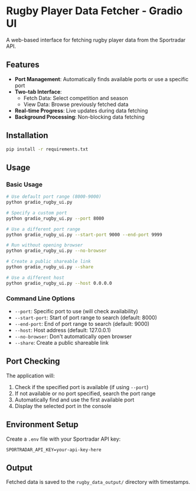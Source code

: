 # Rugby Player Data Fetcher - Gradio UI

A web-based interface for fetching rugby player data from the Sportradar API.

## Features

- **Port Management**: Automatically finds available ports or use a specific port
- **Two-tab Interface**: 
  - Fetch Data: Select competition and season
  - View Data: Browse previously fetched data
- **Real-time Progress**: Live updates during data fetching
- **Background Processing**: Non-blocking data fetching

## Installation

```bash
pip install -r requirements.txt
```

## Usage

### Basic Usage
```bash
# Use default port range (8000-9000)
python gradio_rugby_ui.py

# Specify a custom port
python gradio_rugby_ui.py --port 8080

# Use a different port range
python gradio_rugby_ui.py --start-port 9000 --end-port 9999

# Run without opening browser
python gradio_rugby_ui.py --no-browser

# Create a public shareable link
python gradio_rugby_ui.py --share

# Use a different host
python gradio_rugby_ui.py --host 0.0.0.0
```

### Command Line Options

- `--port`: Specific port to use (will check availability)
- `--start-port`: Start of port range to search (default: 8000)
- `--end-port`: End of port range to search (default: 9000)
- `--host`: Host address (default: 127.0.0.1)
- `--no-browser`: Don't automatically open browser
- `--share`: Create a public shareable link

## Port Checking

The application will:
1. Check if the specified port is available (if using `--port`)
2. If not available or no port specified, search the port range
3. Automatically find and use the first available port
4. Display the selected port in the console

## Environment Setup

Create a `.env` file with your Sportradar API key:
```
SPORTRADAR_API_KEY=your-api-key-here
```

## Output

Fetched data is saved to the `rugby_data_output/` directory with timestamps.